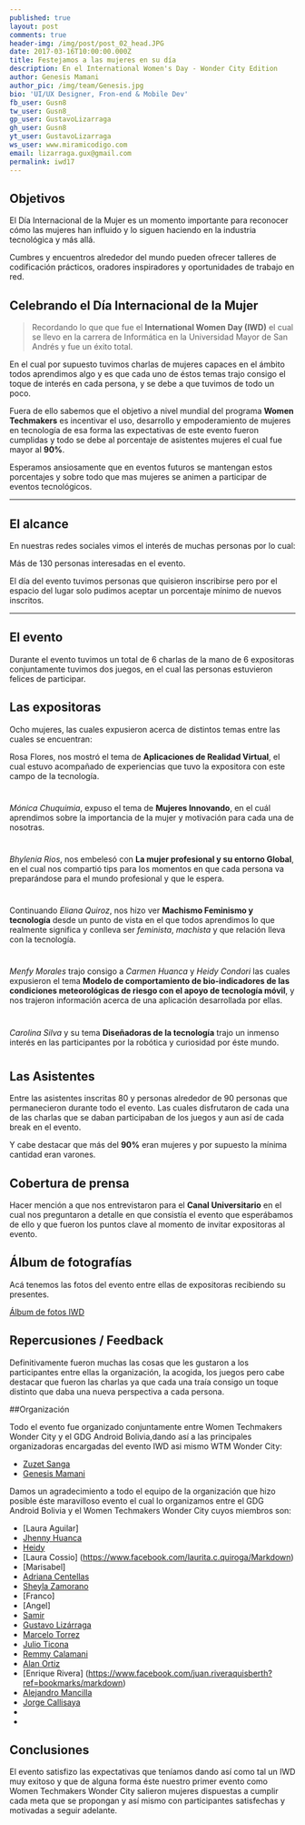 ```yaml
---
published: true
layout: post
comments: true
header-img: /img/post/post_02_head.JPG
date: 2017-03-16T10:00:00.000Z
title: Festejamos a las mujeres en su día
description: En el International Women's Day - Wonder City Edition
author: Genesis Mamani
author_pic: /img/team/Genesis.jpg
bio: 'UI/UX Designer, Fron-end & Mobile Dev'
fb_user: Gusn8
tw_user: Gusn8_
gp_user: GustavoLizarraga
gh_user: Gusn8
yt_user: GustavoLizarraga
ws_user: www.miramicodigo.com
email: lizarraga.gux@gmail.com
permalink: iwd17
---
```

## Objetivos

El Día Internacional de la Mujer es un momento importante para reconocer cómo las mujeres han influido y lo siguen haciendo en la industria tecnológica y más allá.

Cumbres y encuentros alrededor del mundo pueden ofrecer talleres de codificación prácticos, oradores inspiradores y oportunidades de trabajo en red.

## Celebrando el Día Internacional de la Mujer

> Recordando lo que que fue el **International Women Day (IWD)** el cual se llevo en la carrera de Informática en la Universidad Mayor de San Andrés y fue un éxito total.

En el cual por supuesto tuvimos charlas de mujeres capaces en el ámbito todos aprendimos algo y es que cada uno de éstos temas trajo consigo el toque de interés en cada persona, y se debe a que tuvimos de todo un poco.

Fuera de ello sabemos que el objetivo a nivel mundial del programa **Women Techmakers** es incentivar el uso, desarrollo y empoderamiento de mujeres en tecnología de esa forma las expectativas de este evento fueron cumplidas y todo se debe al porcentaje de asistentes mujeres el cual fue mayor al **90%**.

Esperamos ansiosamente que en eventos futuros se mantengan estos porcentajes y sobre todo que mas mujeres se animen a participar de eventos tecnológicos.


----
## El alcance

En nuestras redes sociales vimos el interés de muchas personas por lo cual:

 Más de 130 personas interesadas en el evento.

El día del evento tuvimos personas que quisieron inscribirse pero por el espacio del lugar solo pudimos aceptar un porcentaje mínimo de nuevos inscritos.

----

## El evento

Durante el evento tuvimos un total de 6 charlas de la mano de 6 expositoras conjuntamente tuvimos dos juegos, en el cual las personas estuvieron felices de participar.

## Las expositoras

Ocho mujeres, las cuales expusieron acerca de distintos temas entre las cuales se encuentran: 

Rosa Flores, nos mostró el tema de **Aplicaciones de Realidad Virtual**, el cual estuvo acompañado de experiencias que tuvo la expositora con este campo de la tecnología.

#

*Mónica Chuquimia*, expuso el tema de **Mujeres Innovando**, en el cuál aprendimos sobre la importancia de la mujer y motivación para cada una de nosotras.

#

*Bhylenia Rios*, nos embelesó con **La mujer profesional y su entorno Global**, en el cual nos compartió tips para los momentos en que cada persona va preparándose para el mundo profesional y que le espera.

#

Continuando *Eliana Quiroz*, nos hizo ver **Machismo Feminismo y tecnología** desde un punto de vista en el que todos aprendimos lo que realmente significa y conlleva ser *feminista*, *machista* y que relación lleva con la tecnología.

#

*Menfy Morales* trajo consigo a *Carmen Huanca* y *Heidy Condori* las cuales expusieron el tema **Modelo de comportamiento de bio-indicadores de las condiciones meteorológicas de riesgo con el apoyo de tecnología móvil**, y nos trajeron información acerca de una aplicación desarrollada por ellas.

#

*Carolina Silva* y su tema **Diseñadoras de la tecnología** trajo un inmenso interés en las participantes por la robótica y curiosidad por éste mundo.

#


## Las Asistentes

Entre las asistentes inscritas 80 y personas alrededor de 90 personas que permanecieron durante todo el evento.
Las cuales disfrutaron de cada una de las charlas que se daban participaban de los juegos y aun así de cada break en el evento.

Y cabe destacar que más del **90%** eran mujeres y por supuesto la mínima cantidad eran varones.


## Cobertura de prensa 

Hacer mención a que nos entrevistaron para el **Canal Universitario** en el cual nos preguntaron a detalle en que consistía el evento que esperábamos de ello y que fueron los puntos clave al momento de invitar expositoras al evento.



## Álbum de fotografías

Acá tenemos las fotos del evento entre ellas de expositoras recibiendo su presentes.

[Álbum de fotos IWD](https://photos.google.com/share/AF1QipPHEqGP4EcUIvolqYaGmhUy_7DEh5MYKaZqfwaqtxsrbNbLlFPVqDYIxIiDRa36sw?key=STRVRnhzdlpsSU94T2RHbnkyX001cUxFVDkzZV9R/Markdown)

## Repercusiones / Feedback
Definitivamente fueron muchas las cosas que les gustaron a los participantes entre ellas la organización, la acogida, los juegos pero cabe destacar que fueron las charlas ya que cada una traía consigo un toque distinto que daba una nueva perspectiva a cada persona.

##Organización

Todo el evento fue organizado conjuntamente entre  Women Techmakers Wonder City y el GDG Android Bolivia,dando así a las principales organizadoras encargadas del evento IWD asi mismo WTM Wonder City:

* [Zuzet Sanga](https://www.facebook.com/zuzetkaren.sangamamani.94/Markdown)
* [Genesis Mamani](https://www.facebook.com/GhenesisMtl/Markdown)

Damos un agradecimiento a todo el equipo de la organización que hizo posible éste maravilloso evento el cual lo organizamos entre el GDG Android Bolivia y el Women Techmakers Wonder City cuyos miembros son: 

* [Laura Aguilar]
* [Jhenny Huanca](https://www.facebook.com/jhenyfer.huancaticona/markdown)
* [Heidy ](https://www.facebook.com/luz.heidy.loza?fref=ts/Mardown)
* [Laura Cossio]
(https://www.facebook.com/laurita.c.quiroga/Markdown)
* [Marisabel]
* [Adriana Centellas](https://www.facebook.com/adriana.centellas1/Markdown)
* [Sheyla Zamorano](https://www.facebook.com/kyublip.noun?fref=ts/markdown)
* [Franco]
* [Angel]
* [Samir](https://www.facebook.com/nekoiblip.blip/markdown)
* [Gustavo Lizárraga](https://www.facebook.com/Gusn8/markdown)
* [Marcelo Torrez](https://www.facebook.com/profile.php?id=100010053942421/markdown)
* [Julio Ticona](https://www.facebook.com/cesar.ju.37/markdown)
* [Remmy Calamani](https://www.facebook.com/remmy.calamaniquispe/markdown)
* [Alan Ortiz](https://www.facebook.com/alandavi.ortizvargas/markdown)
* [Enrique Rivera] (https://www.facebook.com/juan.riveraquisberth?ref=bookmarks/markdown)
* [Alejandro Mancilla](https://www.facebook.com/alejandro.mancilla.125?ref=bookmarks/markdown)
* [Jorge Callisaya](https://www.facebook.com/jorge.callisaya/markdown)
* 
* 




## Conclusiones

El evento satisfizo las expectativas que teníamos dando así como tal un IWD muy exitoso y que de alguna forma éste nuestro primer evento como Women Techmakers Wonder City  salieron mujeres dispuestas a cumplir cada meta que se propongan y así mismo con participantes satisfechas y motivadas a seguir adelante.

